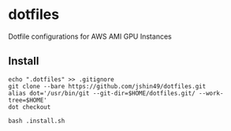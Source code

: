 # dotfiles

Dotfile configurations for AWS AMI GPU Instances

## Install
```
echo ".dotfiles" >> .gitignore
git clone --bare https://github.com/jshin49/dotfiles.git
alias dot='/usr/bin/git --git-dir=$HOME/dotfiles.git/ --work-tree=$HOME'
dot checkout

bash .install.sh
```
